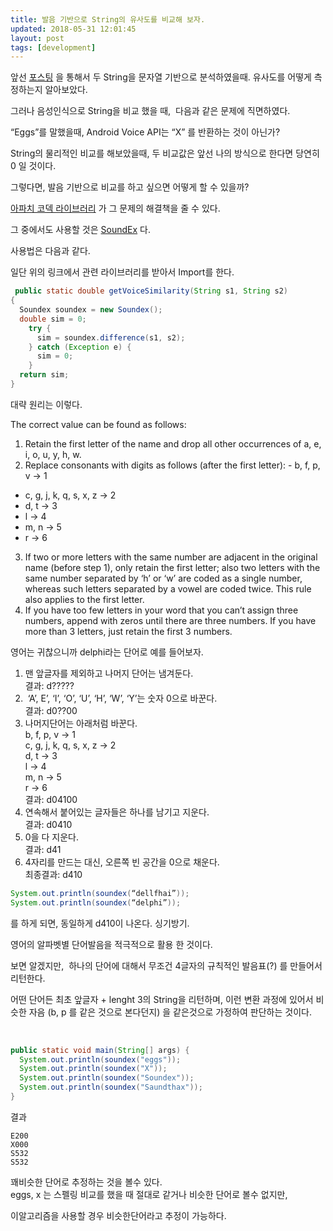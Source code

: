 ```yaml
---
title: 발음 기반으로 String의 유사도를 비교해 보자.
updated: 2018-05-31 12:01:45
layout: post
tags: [development]
---
```


앞선 [포스팅](https://yceffort.github.io/notes/Levenshtein-distance) 을 통해서 두 String을 문자열 기반으로 분석하였을때. 유사도를 어떻게 측정하는지 알아보았다.


그러나 음성인식으로 String을 비교 했을 때,  다음과 같은 문제에 직면하였다.

“Eggs”를 말했을때, Android Voice API는 “X” 를 반환하는 것이 아닌가?

String의 물리적인 비교를 해보았을때, 두 비교값은 앞선 나의 방식으로 한다면 당연히 0 일 것이다.

그렇다면, 발음 기반으로 비교를 하고 싶으면 어떻게 할 수 있을까?

[아파치 코덱 라이브러리](http://commons.apache.org/proper/commons-codec/download_codec.cgi) 가 그 문제의 해결책을 줄 수 있다.

그 중에서도 사용할 것은 [SoundEx](http://commons.apache.org/proper/commons-codec/apidocs/org/apache/commons/codec/language/Soundex.html) 다.


사용법은 다음과 같다.

일단 위의 링크에서 관련 라이브러리를 받아서 Import를 한다.

```java
 public static double getVoiceSimilarity(String s1, String s2)
{
  Soundex soundex = new Soundex();
  double sim = 0;
    try {
      sim = soundex.difference(s1, s2);
    } catch (Exception e) {
      sim = 0;
    }
  return sim;
}
```

대략 원리는 이렇다.

The correct value can be found as follows:

1. Retain the first letter of the name and drop all other occurrences of a, e, i, o, u, y, h, w.
2. Replace consonants with digits as follows (after the first letter): - b, f, p, v → 1
- c, g, j, k, q, s, x, z → 2
- d, t → 3
- l → 4
- m, n → 5
- r → 6
3. If two or more letters with the same number are adjacent in the original name (before step 1), only retain the first letter; also two letters with the same number separated by ‘h’ or ‘w’ are coded as a single number, whereas such letters separated by a vowel are coded twice. This rule also applies to the first letter.
4. If you have too few letters in your word that you can’t assign three numbers, append with zeros until there are three numbers. If you have more than 3 letters, just retain the first 3 numbers.

영어는 귀찮으니까 delphi라는 단어로 예를 들어보자.

1. 맨 앞글자를 제외하고 나머지 단어는 냄겨둔다.  
 결과: d?????
2.  ‘A’, E’, ‘I’, ‘O’, ‘U’, ‘H’, ‘W’, ‘Y’는 숫자 0으로 바꾼다.  
 결과: d0??00
3. 나머지단어는 아래처럼 바꾼다.  
 b, f, p, v → 1  
 c, g, j, k, q, s, x, z → 2  
 d, t → 3  
 l → 4  
 m, n → 5  
 r → 6  
 결과: d04100
4. 연속해서 붙어있는 글자들은 하나를 남기고 지운다.  
 결과: d0410
5. 0을 다 지운다.  
 결과: d41
6. 4자리를 만드는 대신, 오른쪽 빈 공간을 0으로 채운다.  
 최종결과: d410

```java
System.out.println(soundex(“dellfhai”));  
System.out.println(soundex(“delphi”));
```

를 하게 되면, 동일하게 d410이 나온다. 싱기방기.

영어의 알파벳별 단어발음을 적극적으로 활용 한 것이다.

보면 알겠지만,  하나의 단어에 대해서 무조건 4글자의 규칙적인 발음표(?) 를 만들어서 리턴한다.

어떤 단어든 최초 앞글자 + lenght 3의 String을 리턴하며, 이런 변환 과정에 있어서 비슷한 자음 (b, p 를 같은 것으로 본다던지) 을 같은것으로 가정하여 판단하는 것이다.

 
```java
public static void main(String[] args) {
  System.out.println(soundex("eggs"));   
  System.out.println(soundex("X"));
  System.out.println(soundex("Soundex"));
  System.out.println(soundex("Saundthax"));
}
```

결과

```
E200  
X000  
S532  
S532
```

꽤비슷한 단어로 추정하는 것을 볼수 있다.  
eggs, x 는 스펠링 비교를 했을 때 절대로 같거나 비슷한 단어로 볼수 없지만,

이알고리즘을 사용할 경우 비슷한단어라고 추정이 가능하다.
